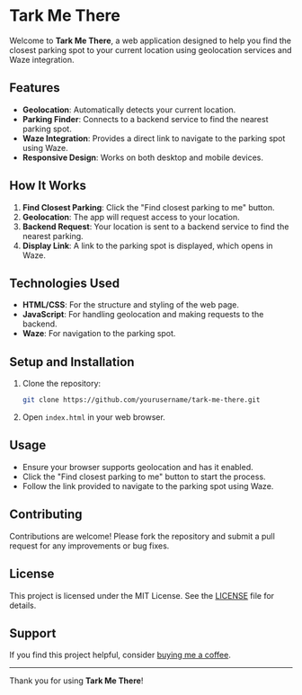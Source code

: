 # Tark Me There

Welcome to **Tark Me There**, a web application designed to help you find the closest parking spot to your current location using geolocation services and Waze integration.

## Features

- **Geolocation**: Automatically detects your current location.
- **Parking Finder**: Connects to a backend service to find the nearest parking spot.
- **Waze Integration**: Provides a direct link to navigate to the parking spot using Waze.
- **Responsive Design**: Works on both desktop and mobile devices.

## How It Works

1. **Find Closest Parking**: Click the "Find closest parking to me" button.
2. **Geolocation**: The app will request access to your location.
3. **Backend Request**: Your location is sent to a backend service to find the nearest parking.
4. **Display Link**: A link to the parking spot is displayed, which opens in Waze.

## Technologies Used

- **HTML/CSS**: For the structure and styling of the web page.
- **JavaScript**: For handling geolocation and making requests to the backend.
- **Waze**: For navigation to the parking spot.

## Setup and Installation

1. Clone the repository:
   ```bash
   git clone https://github.com/yourusername/tark-me-there.git
   ```
2. Open `index.html` in your web browser.

## Usage

- Ensure your browser supports geolocation and has it enabled.
- Click the "Find closest parking to me" button to start the process.
- Follow the link provided to navigate to the parking spot using Waze.

## Contributing

Contributions are welcome! Please fork the repository and submit a pull request for any improvements or bug fixes.

## License

This project is licensed under the MIT License. See the [LICENSE](LICENSE) file for details.

## Support

If you find this project helpful, consider [buying me a coffee](https://paypal.me/MichaelNemni?country.x=GB&locale.x=en_GB).

---

Thank you for using **Tark Me There**!
